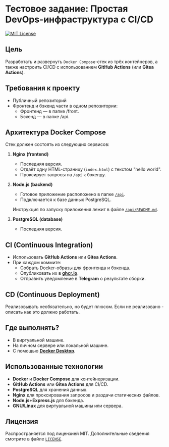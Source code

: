 # Тестовое задание: Простая DevOps-инфраструктура с CI/CD

[![MIT License](https://img.shields.io/github/license/serega404/TestTaskForDevOps)](https://github.com/serega404/TestTaskForDevOps/blob/main/LICENSE)

## Цель

Разработать и развернуть `Docker Compose`-стек из трёх контейнеров, а также настроить CI/CD с использованием **GitHub Actions** (или **Gitea Actions**).

## Требования к проекту

* Публичный репозиторий
* Фронтенд и бэкенд части в одном репозитории:
    * Фронтенд — в папке /front.
    * Бэкенд — в папке /api.

## Архитектура Docker Compose

Стек должен состоять из следующих сервисов:

1. **Nginx (frontend)**
   * Последняя версия.
   * Отдаёт одну HTML-страницу (`index.html`) с текстом "hello world".
   * Проксирует запросы на `/api` к бэкенду.

2. **Node.js (backend)**
   * Готовое приложение расположено в папке [`/api`](/api).
   * Подключается к базе данных PostgreSQL.

   Инструкция по запуску приложения лежит в файле [`/api/README.md`](/api/README.md).

3. **PostgreSQL (database)**
   * Последняя версия.

## CI (Continuous Integration)

* Использовать **GitHub Actions** или **Gitea Actions**.
* При каждом коммите:
  * Собрать Docker-образы для фронтенда и бэкенда.
  * Опубликовать их в **[ghcr.io](https://ghcr.io)**.
  * Отправить уведомление в **Telegram** о результате сборки.

## CD (Continuous Deployment)

Реализовывать необязательно, но будет плюсом.
Если не реализовано - описать как это должно работать.

## Где выполнять?

* В виртуальной машине.
* На личном сервере или локальной машине.
* С помощью **[Docker Desktop](https://www.docker.com/products/docker-desktop/)**.

## Использованные технологии

* **Docker** и **Docker Compose** для контейнеризации.
* **GitHub Actions** или **Gitea Actions** для CI/CD.
* **PostgreSQL** для хранения данных.
* **Nginx** для проксирования запросов и раздачи статических файлов.
* **Node.js+Express.js** для бэкенда.
* **GNU/Linux** для виртуальной машины или сервера.

## Лицензия

Распространяется под лицензией MIT. Дополнительные сведения смотрите в файле [`LICENSE`](./LICENSE).
